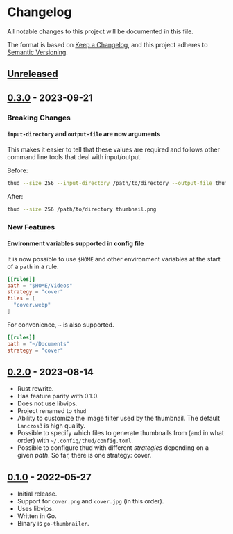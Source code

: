 # Changelog

All notable changes to this project will be documented in this file.

The format is based on [Keep a Changelog](https://keepachangelog.com/en/1.0.0/),
and this project adheres to [Semantic Versioning](https://semver.org/spec/v2.0.0.html).

## [Unreleased]

## [0.3.0] - 2023-09-21

### Breaking Changes

#### `input-directory` and `output-file` are now arguments

This makes it easier to tell that these values are required and follows other command line tools that deal with input/output.

Before:

```bash
thud --size 256 --input-directory /path/to/directory --output-file thumbnail.png
```

After:

```bash
thud --size 256 /path/to/directory thumbnail.png
```

### New Features

#### Environment variables supported in config file

It is now possible to use `$HOME` and other environment variables at the start of a `path` in a rule.

```toml
[[rules]]
path = "$HOME/Videos"
strategy = "cover"
files = [
  "cover.webp"
]
```

For convenience, `~` is also supported.

```toml
[[rules]]
path = "~/Documents"
strategy = "cover"
```

## [0.2.0] - 2023-08-14

- Rust rewrite.
- Has feature parity with 0.1.0.
- Does not use libvips.
- Project renamed to `thud`
- Ability to customize the image filter used by the thumbnail. The default `Lanczos3` is high quality.
- Possible to specify which files to generate thumbnails from (and in what order) with `~/.config/thud/config.toml`.
- Possible to configure thud with different *strategies* depending on a given *path*. So far, there is one strategy: cover.

## [0.1.0] - 2022-05-27

- Initial release.
- Support for `cover.png` and `cover.jpg` (in this order).
- Uses libvips.
- Written in Go.
- Binary is `go-thumbnailer`.

[unreleased]: https://github.com/donovanglover/thud/compare/0.3.0...HEAD
[0.3.0]: https://github.com/donovanglover/thud/compare/0.2.0...0.3.0
[0.2.0]: https://github.com/donovanglover/thud/compare/0.1.0...0.2.0
[0.1.0]: https://github.com/donovanglover/thud/releases/tag/1.0.0
